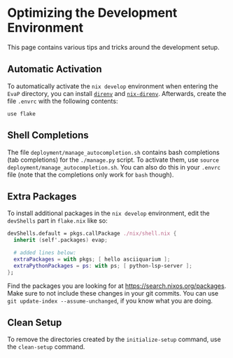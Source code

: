 # Optimizing the Development Environment

This page contains various tips and tricks around the development setup.

## Automatic Activation

To automatically activate the `nix develop` environment when entering the `EvaP` directory, you can install [`direnv`](https://direnv.net/) and [`nix-direnv`](https://github.com/nix-community/nix-direnv).
Afterwards, create the file `.envrc` with the following contents:
```
use flake
```

## Shell Completions

The file `deployment/manage_autocompletion.sh` contains bash completions (tab completions) for the `./manage.py` script.
To activate them, use `source deployment/manage_autocompletion.sh`.
You can also do this in your `.envrc` file (note that the completions only work for `bash` though).

## Extra Packages

To install additional packages in the `nix develop` environment, edit the `devShells` part in `flake.nix` like so:

```nix
devShells.default = pkgs.callPackage ./nix/shell.nix {
  inherit (self'.packages) evap;

  # added lines below:
  extraPackages = with pkgs; [ hello asciiquarium ];
  extraPythonPackages = ps: with ps; [ python-lsp-server ];
};
```

Find the packages you are looking for at https://search.nixos.org/packages.
Make sure to not include these changes in your git commits.
You can use `git update-index --assume-unchanged`, if you know what you are doing.

## Clean Setup

To remove the directories created by the `initialize-setup` command, use the `clean-setup` command.

